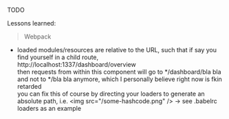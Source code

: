 TODO

Lessons learned:
> Webpack
- loaded modules/resources are relative to the URL, such that if say you find yourself in a child route,<br />
http://localhost:1337/dashboard/overview <br />
then requests from within this component will go to &#42;/dashboard/bla bla and not to &#42;/bla bla anymore, which I personally believe right now is fkin retarded <br />
you can fix this of course by directing your loaders to generate an absolute path, i.e. &lt;img src="/some-hashcode.png" /&gt; -> see .babelrc loaders as an example